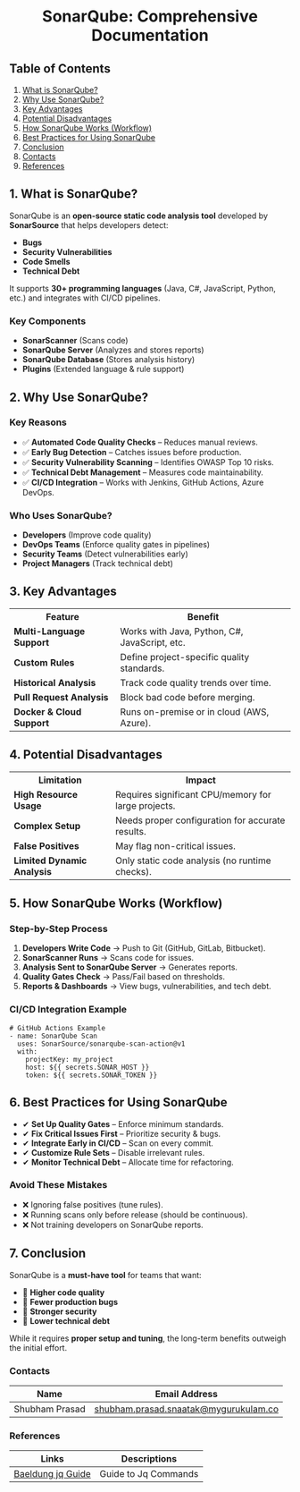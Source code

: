 <div class="sonarqube-docs">

<h1 align="center">SonarQube: Comprehensive Documentation</h1>

<h2>Table of Contents</h2>
<ol>
  <li><a href="#what-is-sonarqube">What is SonarQube?</a></li>
  <li><a href="#why-use-sonarqube">Why Use SonarQube?</a></li>
  <li><a href="#key-advantages">Key Advantages</a></li>
  <li><a href="#potential-disadvantages">Potential Disadvantages</a></li>
  <li><a href="#how-sonarqube-works">How SonarQube Works (Workflow)</a></li>
  <li><a href="#best-practices">Best Practices for Using SonarQube</a></li>
  <li><a href="#conclusion">Conclusion</a></li>
  <li><a href="#contacts">Contacts</a></li>
  <li><a href="#references">References</a></li>
</ol>

<h2 id="what-is-sonarqube">1. What is SonarQube?</h2>
<p>SonarQube is an <strong>open-source static code analysis tool</strong> developed by <strong>SonarSource</strong> that helps developers detect:</p>
<ul>
  <li><strong>Bugs</strong></li>
  <li><strong>Security Vulnerabilities</strong></li>
  <li><strong>Code Smells</strong></li>
  <li><strong>Technical Debt</strong></li>
</ul>
<p>It supports <strong>30+ programming languages</strong> (Java, C#, JavaScript, Python, etc.) and integrates with CI/CD pipelines.</p>

<h3>Key Components</h3>
<ul>
  <li><strong>SonarScanner</strong> (Scans code)</li>
  <li><strong>SonarQube Server</strong> (Analyzes and stores reports)</li>
  <li><strong>SonarQube Database</strong> (Stores analysis history)</li>
  <li><strong>Plugins</strong> (Extended language & rule support)</li>
</ul>

<h2 id="why-use-sonarqube">2. Why Use SonarQube?</h2>
<h3>Key Reasons</h3>
<ul class="checkmarks">
  <li>✅ <strong>Automated Code Quality Checks</strong> – Reduces manual reviews.</li>
  <li>✅ <strong>Early Bug Detection</strong> – Catches issues before production.</li>
  <li>✅ <strong>Security Vulnerability Scanning</strong> – Identifies OWASP Top 10 risks.</li>
  <li>✅ <strong>Technical Debt Management</strong> – Measures code maintainability.</li>
  <li>✅ <strong>CI/CD Integration</strong> – Works with Jenkins, GitHub Actions, Azure DevOps.</li>
</ul>

<h3>Who Uses SonarQube?</h3>
<ul>
  <li><strong>Developers</strong> (Improve code quality)</li>
  <li><strong>DevOps Teams</strong> (Enforce quality gates in pipelines)</li>
  <li><strong>Security Teams</strong> (Detect vulnerabilities early)</li>
  <li><strong>Project Managers</strong> (Track technical debt)</li>
</ul>

<h2 id="key-advantages">3. Key Advantages</h2>
<table>
  <tr>
    <th>Feature</th>
    <th>Benefit</th>
  </tr>
  <tr>
    <td><strong>Multi-Language Support</strong></td>
    <td>Works with Java, Python, C#, JavaScript, etc.</td>
  </tr>
  <tr>
    <td><strong>Custom Rules</strong></td>
    <td>Define project-specific quality standards.</td>
  </tr>
  <tr>
    <td><strong>Historical Analysis</strong></td>
    <td>Track code quality trends over time.</td>
  </tr>
  <tr>
    <td><strong>Pull Request Analysis</strong></td>
    <td>Block bad code before merging.</td>
  </tr>
  <tr>
    <td><strong>Docker & Cloud Support</strong></td>
    <td>Runs on-premise or in cloud (AWS, Azure).</td>
  </tr>
</table>

<h2 id="potential-disadvantages">4. Potential Disadvantages</h2>
<table>
  <tr>
    <th>Limitation</th>
    <th>Impact</th>
  </tr>
  <tr>
    <td><strong>High Resource Usage</strong></td>
    <td>Requires significant CPU/memory for large projects.</td>
  </tr>
  <tr>
    <td><strong>Complex Setup</strong></td>
    <td>Needs proper configuration for accurate results.</td>
  </tr>
  <tr>
    <td><strong>False Positives</strong></td>
    <td>May flag non-critical issues.</td>
  </tr>
  <tr>
    <td><strong>Limited Dynamic Analysis</strong></td>
    <td>Only static code analysis (no runtime checks).</td>
  </tr>
</table>

<h2 id="how-sonarqube-works">5. How SonarQube Works (Workflow)</h2>
<h3>Step-by-Step Process</h3>
<ol>
  <li><strong>Developers Write Code</strong> → Push to Git (GitHub, GitLab, Bitbucket).</li>
  <li><strong>SonarScanner Runs</strong> → Scans code for issues.</li>
  <li><strong>Analysis Sent to SonarQube Server</strong> → Generates reports.</li>
  <li><strong>Quality Gates Check</strong> → Pass/Fail based on thresholds.</li>
  <li><strong>Reports & Dashboards</strong> → View bugs, vulnerabilities, and tech debt.</li>
</ol>

<h3>CI/CD Integration Example</h3>
<pre><code class="language-yaml"># GitHub Actions Example
- name: SonarQube Scan
  uses: SonarSource/sonarqube-scan-action@v1
  with:
    projectKey: my_project
    host: ${{ secrets.SONAR_HOST }}
    token: ${{ secrets.SONAR_TOKEN }}</code></pre>

<h2 id="best-practices">6. Best Practices for Using SonarQube</h2>
<ul class="best-practices">
  <li>✔ <strong>Set Up Quality Gates</strong> – Enforce minimum standards.</li>
  <li>✔ <strong>Fix Critical Issues First</strong> – Prioritize security & bugs.</li>
  <li>✔ <strong>Integrate Early in CI/CD</strong> – Scan on every commit.</li>
  <li>✔ <strong>Customize Rule Sets</strong> – Disable irrelevant rules.</li>
  <li>✔ <strong>Monitor Technical Debt</strong> – Allocate time for refactoring.</li>
</ul>

<h3>Avoid These Mistakes</h3>
<ul class="warnings">
  <li>❌ Ignoring false positives (tune rules).</li>
  <li>❌ Running scans only before release (should be continuous).</li>
  <li>❌ Not training developers on SonarQube reports.</li>
</ul>

<h2 id="conclusion">7. Conclusion</h2>
<p>SonarQube is a <strong>must-have tool</strong> for teams that want:</p>
<ul class="diamonds">
  <li>🔹 <strong>Higher code quality</strong></li>
  <li>🔹 <strong>Fewer production bugs</strong></li>
  <li>🔹 <strong>Stronger security</strong></li>
  <li>🔹 <strong>Lower technical debt</strong></li>
</ul>
<p>While it requires <strong>proper setup and tuning</strong>, the long-term benefits outweigh the initial effort.</p>

<h3> Contacts</h3>
<table>
  <thead>
    <tr>
      <th>Name</th>
      <th>Email Address</th>
    </tr>
  </thead>
  <tbody>
    <tr>
      <td>Shubham Prasad</td>
      <td><a href="mailto:shubham.prasad.snaatak@mygurukulam.co">shubham.prasad.snaatak@mygurukulam.co</a></td>
    </tr>
  </tbody>
</table>

<h3>References</h3>
<table>
  <thead>
    <tr>
      <th>Links</th>
      <th>Descriptions</th>
    </tr>
  </thead>
  <tbody>
    <tr>
       <td><a href="https://www.baeldung.com/linux/jq-command-json" target="_blank">Baeldung jq Guide</a></td>
      <td>Guide to Jq Commands</td>
    </tr>
  </tbody>
</table>



